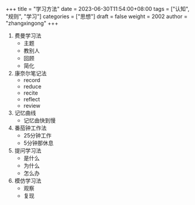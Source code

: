 +++
title = "学习方法"
date = 2023-06-30T11:54:00+08:00
tags = ["认知", "规则", "学习"]
categories = ["思想"]
draft = false
weight = 2002
author = "zhangxingong"
+++

1.  费曼学习法
    -   主题
    -   教别人
    -   回顾
    -   简化
2.  康奈尔笔记法
    -   record
    -   reduce
    -   recite
    -   reflect
    -   review
3.  记忆曲线
    -   记忆由快到慢
4.  番茄钟工作法
    -   25分钟工作
    -   5分钟那休息
5.  提问学习法
    -   是什么
    -   为什么
    -   怎么办
6.  模仿学习法
    -   观察
    -   复现
